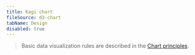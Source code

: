 ```yaml
---
title: Kagi chart
fileSource: d3-chart
tabName: Design
disabled: true
---
```


> Basic data visualization rules are described in the [Chart principles](/data-display/chart/).
